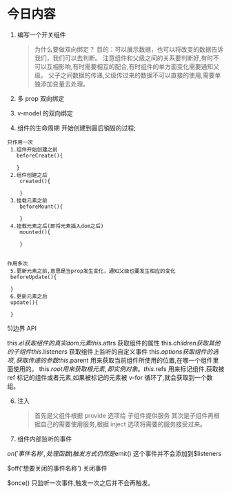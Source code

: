 # 今日内容

1. 编写一个开关组件

   > 为什么要做双向绑定？
   > 目的：可以展示数据，也可以将改变的数据告诉我们，我们可以去判断。
   > 注意组件和父级之间的关系要判断好,有时不可以互相影响,有时需要相互的配合,有时组件的单方面变化需要通知父级。
   > 父子之间数据的传递,父级传过来的数据不可以直接的使用,需要单独添加变量去处理。

2) 多 prop 双向绑定

3) v-model 的双向绑定

4) 组件的生命周期
   开始创建到最后销毁的过程;

```shell
只作用一次
 1.组件开始创建之前
   beforeCreate(){

   }
 2.组件创建之后
    created(){

    }
 3.挂载元素之前
    beforeMount(){

    }
 4.挂载元素之后(即将元素插入dom之后)
    mounted(){

    }


作用多次
 5.更新元素之前,意思是当prop发生变化，通知父级也要发生相应的变化
 beforeUpdate(){

 }
 6.更新元素之后
 update(){

 }
```

5)边界 API

this.$el   获取组件的真实dom 元素
this.$attrs 获取组件的属性
this.$children 获取其他的子组件
this.$listeners 获取组件上监听的自定义事件
this.$options  获取组件的选项,获取传递的 参数
this.$parent 用来获取当前组件所使用的位置,在哪一个组件里面使用的。
this.$root  用来获取根元素,即实例对象。
this.$refs 用来标记组件,获取被 ref 标记的组件或者元素,如果被标记的元素被 v-for 循环了,就会获取到一个数组。

6. 注入
   > 首先是父组件根据 provide 选项给 子组件提供服务
   > 其次是子组件再根据自己的需要使用服务,根据 inject 选项将需要的服务接受过来。
7. 组件内部监听的事件

$on('事件名称',处理函数)
触发方式仍然是$emit()
这个事件并不会添加到\$listeners

\$off('想要关闭的事件名称') 关闭事件

\$once() 只监听一次事件,触发一次之后并不会再触发。
